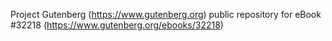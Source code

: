 Project Gutenberg (https://www.gutenberg.org) public repository for eBook #32218 (https://www.gutenberg.org/ebooks/32218)
